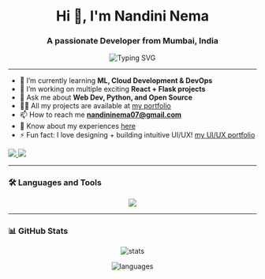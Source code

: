 <h1 align="center">Hi 👋, I'm Nandini Nema</h1>
<h3 align="center">A passionate Developer from Mumbai, India</h3>

<p align="center">
  <img src="https://readme-typing-svg.herokuapp.com?font=Fira+Code&duration=3000&pause=1000&center=true&width=435&lines=Tech+Enthusiast;2nd+year+IT+Student;Always+learning+something+new!" alt="Typing SVG" />
</p>

---

- 🌱 I’m currently learning **ML, Cloud Development & DevOps**
- 🔭 I’m working on multiple exciting **React + Flask projects**
- 💬 Ask me about **Web Dev, Python, and Open Source**
- 👨‍💻 All my projects are available at [my portfolio](#) <!-- Add your portfolio link if you have one -->
- 📫 How to reach me **nandininema07@gmail.com**
- 📄 Know about my experiences [here](#) <!-- Add resume link if you want -->
- ⚡ Fun fact: I love designing + building intuitive UI/UX! [my UI/UX portfolio](https://linktr.ee/nandininema07)

<p align="left">
  <a href="https://www.linkedin.com/in/nandini-nema-a6914528b/" target="_blank">
    <img src="https://img.shields.io/badge/LinkedIn-blue?style=for-the-badge&logo=linkedin" />
  </a>
  <a href="mailto:nandininema07@gmail.com">
    <img src="https://img.shields.io/badge/Gmail-red?style=for-the-badge&logo=gmail" />
  </a>
</p>

---

### 🛠️ Languages and Tools

<p align="center">
  <img src="https://skillicons.dev/icons?i=cpp,java,python,js,html,css,react,nodejs,express,tailwind,bootstrap,flask,mongodb,firebase,docker,aws,figma,git,github,vscode,jupyter" />
</p>

---

### 📊 GitHub Stats

<p align="center">
  <img src="https://github-readme-stats.vercel.app/api?username=nandininema07&show_icons=true&theme=tokyonight" alt="stats" />
</p>

<p align="center">
  <img src="https://github-readme-stats.vercel.app/api/top-langs/?username=nandininema07&layout=compact&theme=tokyonight" alt="languages" />
</p>


